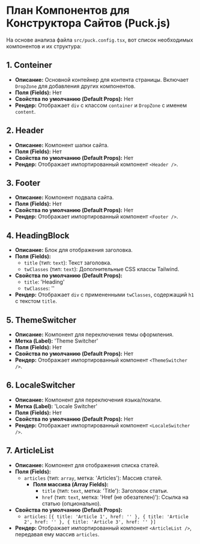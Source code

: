 # План Компонентов для Конструктора Сайтов (Puck.js)

На основе анализа файла `src/puck.config.tsx`, вот список необходимых компонентов и их структура:

## 1. Conteiner

- **Описание:** Основной контейнер для контента страницы. Включает `DropZone` для добавления других компонентов.
- **Поля (Fields):** Нет
- **Свойства по умолчанию (Default Props):** Нет
- **Рендер:** Отображает `div` с классом `container` и `DropZone` с именем `content`.

## 2. Header

- **Описание:** Компонент шапки сайта.
- **Поля (Fields):** Нет
- **Свойства по умолчанию (Default Props):** Нет
- **Рендер:** Отображает импортированный компонент `<Header />`.

## 3. Footer

- **Описание:** Компонент подвала сайта.
- **Поля (Fields):** Нет
- **Свойства по умолчанию (Default Props):** Нет
- **Рендер:** Отображает импортированный компонент `<Footer />`.

## 4. HeadingBlock

- **Описание:** Блок для отображения заголовка.
- **Поля (Fields):**
    - `title` (тип: `text`): Текст заголовка.
    - `twClasses` (тип: `text`): Дополнительные CSS классы Tailwind.
- **Свойства по умолчанию (Default Props):**
    - `title`: 'Heading'
    - `twClasses`: ''
- **Рендер:** Отображает `div` с примененными `twClasses`, содержащий `h1` с текстом `title`.

## 5. ThemeSwitcher

- **Описание:** Компонент для переключения темы оформления.
- **Метка (Label):** 'Theme Switcher'
- **Поля (Fields):** Нет
- **Свойства по умолчанию (Default Props):** Нет
- **Рендер:** Отображает импортированный компонент `<ThemeSwitcher />`.

## 6. LocaleSwitcher

- **Описание:** Компонент для переключения языка/локали.
- **Метка (Label):** 'Locale Switcher'
- **Поля (Fields):** Нет
- **Свойства по умолчанию (Default Props):** Нет
- **Рендер:** Отображает импортированный компонент `<LocaleSwitcher />`.

## 7. ArticleList

- **Описание:** Компонент для отображения списка статей.
- **Поля (Fields):**
    - `articles` (тип: `array`, метка: 'Articles'): Массив статей.
        - **Поля массива (Array Fields):**
            - `title` (тип: `text`, метка: 'Title'): Заголовок статьи.
            - `href` (тип: `text`, метка: 'Href (не обезателен)'): Ссылка на статью (опционально).
- **Свойства по умолчанию (Default Props):**
    - `articles`: `[{ title: 'Article 1', href: '' }, { title: 'Article 2', href: '' }, { title: 'Article 3', href: '' }]`
- **Рендер:** Отображает импортированный компонент `<ArticleList />`, передавая ему массив `articles`.
